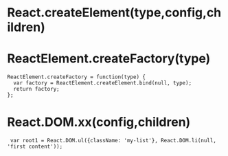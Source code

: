 # React.createElement(type,config,children)

# ReactElement.createFactory(type)
```
ReactElement.createFactory = function(type) {
  var factory = ReactElement.createElement.bind(null, type);
  return factory;
};
```

# React.DOM.xx(config,children)

```
 var root1 = React.DOM.ul({className: 'my-list'}, React.DOM.li(null, 'first content'));
```